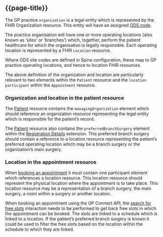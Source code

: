 ## {{page-title}}
The GP practice `organisation` is a legal entity which is represented by the FHIR Organization resource. This entity will have an assigned [ODS code](https://digital.nhs.uk/organisation-data-service).

The practice organisation will have one or more operating locations (also known as ‘sites’ or ‘branches’) which, together, perform the patient healthcare for which the organisation is legally responsible. Each operating location is represented by a FHIR `Location` resource.

Where ODS site codes are defined in Spine configuration, these map to GP practice operating locations, and hence to location FHIR resources.

The above definition of the organization and location are particularly relevant to two elements within the `Patient` resource and the `location participant` within the `Appointment` resource.

### Organization and location in the patient resource
The [Patient](https://fhir.nhs.uk/STU3/StructureDefinition/CareConnect-GPC-Patient-1) resource contains the `managingOrganization` element which should reference an organization resource representing the legal entity which is responsible for the patient’s record.

The [Patient](https://fhir.nhs.uk/STU3/StructureDefinition/CareConnect-GPC-Patient-1) resource also contains the `preferredBranchSurgery` element within the [Registration Details](https://fhir.nhs.uk/STU3/StructureDefinition/Extension-CareConnect-GPC-RegistrationDetails-1) extension. This preferred branch surgery should contain a reference to a location resource representing the patient’s preferred operating location which may be a branch surgery or the organization’s main surgery.

### Location in the appointment resource

When [booking an appointment](https://developer.nhs.uk/apis/gpconnect-1-6-0/appointments_use_case_book_an_appointment.html) it must contain one participant element which references a location resource. This location resource should represent the physical location where the appointment is to take place. This location resource may be a representation of a branch surgery, the main surgery, a room within a surgery or another location.

When booking an appointment using the GP Connect API, the [search for free slots](https://developer.nhs.uk/apis/gpconnect-1-6-0/appointments_use_case_search_for_free_slots.html) interaction needs to be performed to get back free slots in which the appointment can be booked. The slots are linked to a schedule which is linked to a location. If the patient’s preferred branch surgery is known it could be used to filter the free slots based on the location within the schedule to which they are linked.